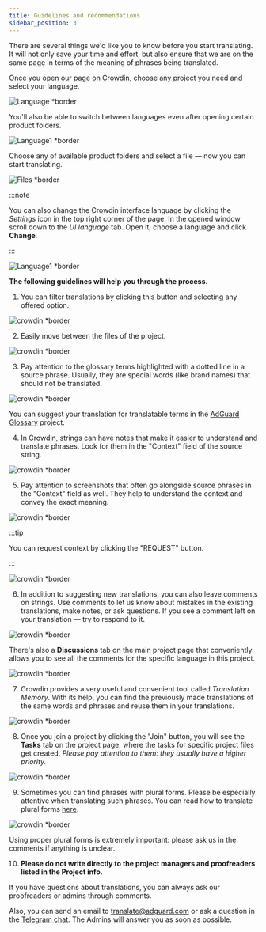 ```yaml
---
title: Guidelines and recommendations
sidebar_position: 3
---
```


There are several things we'd like you to know before you start translating. It will not only save your time and effort, but also ensure that we are on the same page in terms of the meaning of phrases being translated.

Once you open [our page on Crowdin](https://crowdin.com/profile/adguard/), choose any project you need and select your language.

![Language *border](https://cdn.adtidy.org/content/Kb/ad_blocker/miscellaneous/adguard_translations/language.png)

You'll also be able to switch between languages even after opening certain product folders.

![Language1 *border](https://cdn.adtidy.org/content/Kb/ad_blocker/miscellaneous/adguard_translations/language1.png)

Choose any of available product folders and select a file — now you can start translating.

![Files *border](https://cdn.adtidy.org/content/Kb/ad_blocker/miscellaneous/adguard_translations/files.png)

:::note

You can also change the Crowdin interface language by clicking the *Settings* icon in the top right corner of the page. In the opened window scroll down to the *UI language* tab. Open it, choose a language and click **Change**.

:::

![Language1 *border](https://cdn.adtidy.org/content/Kb/ad_blocker/miscellaneous/adguard_translations/settings_en.png)

**The following guidelines will help you through the process.**

1. You can filter translations by clicking this button and selecting any offered option.

![crowdin *border](https://cdn.adtidy.org/public/Adguard/kb/en/ag-translations/filter.png)

2. Easily move between the files of the project.

![crowdin *border](https://cdn.adtidy.org/content/Kb/ad_blocker/miscellaneous/adguard_translations/filter_files.png)

3. Pay attention to the glossary terms highlighted with a dotted line in a source phrase. Usually, they are special words (like brand names) that should not be translated.

![crowdin *border](https://cdn.adtidy.org/public/Adguard/kb/en/ag-translations/terms.png)

You can suggest your translation for translatable terms in the [AdGuard Glossary](https://crowdin.com/project/adguard-glossary) project.

4. In Crowdin, strings can have notes that make it easier to understand and translate phrases. Look for them in the "Context" field of the source string.

![crowdin *border](https://cdn.adtidy.org/public/Adguard/kb/en/ag-translations/context-note.png)

5. Pay attention to screenshots that often go alongside source phrases in the "Context" field as well. They help to understand the context and convey the exact meaning.

![crowdin *border](https://cdn.adtidy.org/public/Adguard/kb/en/ag-translations/screenshot.png)

:::tip

You can request context by clicking the "REQUEST" button.

:::

![crowdin *border](https://cdn.adtidy.org/public/Adguard/kb/en/ag-translations/request.png)

6. In addition to suggesting new translations, you can also leave comments on strings. Use comments to let us know about mistakes in the existing translations, make notes, or ask questions. If you see a comment left on your translation — try to respond to it.

![crowdin *border](https://cdn.adtidy.org/public/Adguard/kb/en/ag-translations/comments.png)

There's also a **Discussions** tab on the main project page that conveniently allows you to see all the comments for the specific language in this project.

![crowdin *border](https://cdn.adtidy.org/public/Adguard/kb/en/ag-translations/discussions.png)

7. Crowdin provides a very useful and convenient tool called _Translation Memory_. With its help, you can find the previously made translations of the same words and phrases and reuse them in your translations.

![crowdin *border](https://cdn.adtidy.org/public/Adguard/kb/en/ag-translations/tm.png)

8. Once you join a project by clicking the "Join" button, you will see the **Tasks** tab on the project page, where the tasks for specific project files get created. _Please pay attention to them: they usually have a higher priority._

![crowdin *border](https://cdn.adtidy.org/public/Adguard/kb/en/ag-translations/tasks.png)

9. Sometimes you can find phrases with plural forms. Please be especially attentive when translating such phrases. You can read how to translate plural forms [here](../plural-forms).

![crowdin *border](https://cdn.adtidy.org/public/Adguard/kb/en/ag-translations/plurals.png)

Using proper plural forms is extremely important:  please ask us in the comments if anything is unclear.

10. **Please do not write directly to the project managers and proofreaders listed in the Project info.**

If you have questions about translations, you can always ask our proofreaders or admins through comments.

Also, you can send an email to [translate@adguard.com](mailto:translate@adguard.com) or ask a question in the [Telegram chat](https://t.me/joinchat/UVYTLcHbr8JmOGIy). The Admins will answer you as soon as possible.
